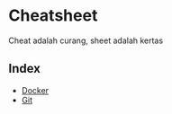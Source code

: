 # Cheatsheet

Cheat adalah curang, sheet adalah kertas

## Index

- [Docker](./Docker/README.md)
- [Git](./Git/README.md)
